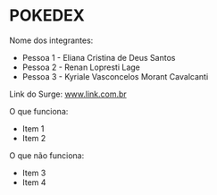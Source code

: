 # POKEDEX

Nome dos integrantes: 
- Pessoa 1 - Eliana Cristina de Deus Santos
- Pessoa 2 - Renan Lopresti Lage
- Pessoa 3 - Kyriale Vasconcelos Morant Cavalcanti

Link do Surge: www.link.com.br

O que funciona:
- Item 1
- Item 2

O que não funciona: 
- Item 3
- Item 4